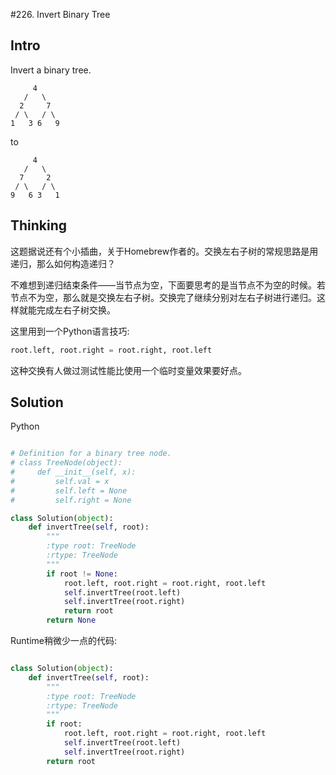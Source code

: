 #226. Invert Binary Tree

## Intro

Invert a binary tree.

```
     4
   /   \
  2     7
 / \   / \
1   3 6   9
```

to

```
     4
   /   \
  7     2
 / \   / \
9   6 3   1
```

## Thinking

这题据说还有个小插曲，关于Homebrew作者的。交换左右子树的常规思路是用递归，那么如何构造递归？

不难想到递归结束条件——当节点为空，下面要思考的是当节点不为空的时候。若节点不为空，那么就是交换左右子树。交换完了继续分别对左右子树进行递归。这样就能完成左右子树交换。

这里用到一个Python语言技巧:

```python
root.left, root.right = root.right, root.left
```

这种交换有人做过测试性能比使用一个临时变量效果要好点。

## Solution

Python

```python

# Definition for a binary tree node.
# class TreeNode(object):
#     def __init__(self, x):
#         self.val = x
#         self.left = None
#         self.right = None

class Solution(object):
    def invertTree(self, root):
        """
        :type root: TreeNode
        :rtype: TreeNode
        """
        if root != None:
            root.left, root.right = root.right, root.left
            self.invertTree(root.left)
            self.invertTree(root.right)
            return root
        return None

```

Runtime稍微少一点的代码:

```python

class Solution(object):
    def invertTree(self, root):
        """
        :type root: TreeNode
        :rtype: TreeNode
        """
        if root:
            root.left, root.right = root.right, root.left
            self.invertTree(root.left)
            self.invertTree(root.right)
        return root
```
